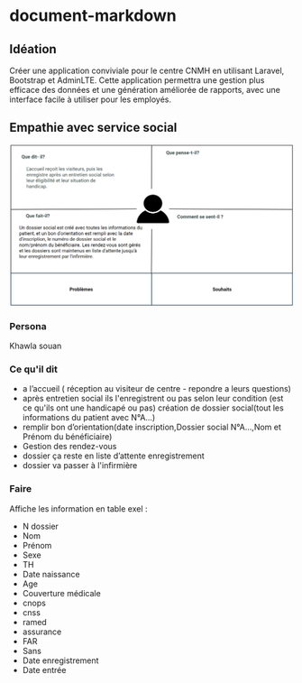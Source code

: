 # document-markdown 



## Idéation

Créer une application conviviale pour le centre CNMH en utilisant Laravel, Bootstrap et AdminLTE. Cette application permettra une gestion plus efficace des données et une génération améliorée de rapports, avec une interface facile à utiliser pour les employés.


## Empathie avec service social


![service social Carte d'empathie](./images/service-social.png)


### Persona
Khawla souan

### Ce qu'il dit 
- a  l’accueil ( réception au visiteur de centre - repondre a leurs questions)
- après entretien social ils l'enregistrent ou pas  selon leur condition (est ce qu'ils ont une handicapé ou pas) création de dossier social(tout les informations du patient avec N°A…) 
- remplir bon d’orientation(date inscription,Dossier social N°A…,Nom et Prénom du bénéficiaire)
- Gestion des rendez-vous
- dossier ça reste en liste d’attente enregistrement
- dossier va passer à l'infirmière
### Faire
Affiche les information en table exel :
- N dossier
- Nom
- Prénom
- Sexe
- TH
- Date naissance
- Age
- Couverture médicale
- cnops
- cnss
- ramed
- assurance
- FAR
- Sans
- Date enregistrement
- Date entrée



